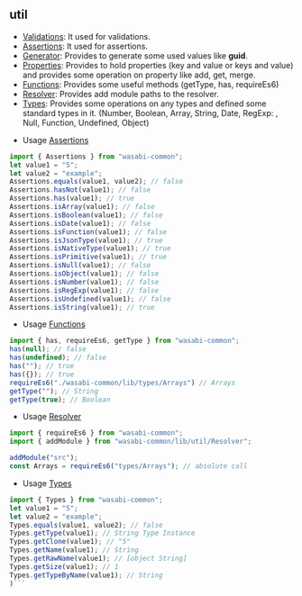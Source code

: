 ## util

 - [Validations](https://wasabi-io.github.io/wasabi-common/modules/_util_validations_): 
 It used for validations.
 - [Assertions](https://wasabi-io.github.io/wasabi-common/modules/_util_assertions_.html): 
 It used for assertions.
 - [Generator](https://wasabi-io.github.io/wasabi-common/modules/_util_generator_.html): 
 Provides to generate some used values like **guid**.
 - [Properties](https://wasabi-io.github.io/wasabi-common/modules/_util_properties_.html): 
 Provides to hold properties (key and value or keys and value) and provides some operation on property like add, get, merge.
 - [Functions](https://wasabi-io.github.io/wasabi-common/modules/_util_functions_.html): 
 Provides some useful methods (getType, has, requireEs6)
 - [Resolver](https://wasabi-io.github.io/wasabi-common/modules/_util_resolver_.html): 
 Provides add module paths to the resolver.
 - [Types](https://wasabi-io.github.io/wasabi-common/modules/_util_types_.html): 
 Provides some operations on any types and defined some standard types in it. (Number, Boolean, Array, String, Date, RegExp: , Null, Function, Undefined, Object)

* Usage [Assertions](https://wasabi-io.github.io/wasabi-common/modules/_util_assertions_.html)

```typescript
import { Assertions } from "wasabi-common";
let value1 = "5";
let value2 = "example";
Assertions.equals(value1, value2); // false
Assertions.hasNot(value1); // false
Assertions.has(value1); // true
Assertions.isArray(value1); // false
Assertions.isBoolean(value1); // false
Assertions.isDate(value1); // false
Assertions.isFunction(value1); // false
Assertions.isJsonType(value1); // true
Assertions.isNativeType(value1); // true
Assertions.isPrimitive(value1); // true
Assertions.isNull(value1); // false
Assertions.isObject(value1); // false
Assertions.isNumber(value1); // false
Assertions.isRegExp(value1); // false
Assertions.isUndefined(value1); // false
Assertions.isString(value1); // true
```

* Usage [Functions](https://wasabi-io.github.io/wasabi-common/modules/_util_functions_.html)

```typescript
import { has, requireEs6, getType } from "wasabi-common";
has(null); // false
has(undefined); // false
has(""); // true
has({}); // true
requireEs6("./wasabi-common/lib/types/Arrays") // Arrays
getType(""); // String
getType(true); // Boolean
```

* Usage [Resolver](https://wasabi-io.github.io/wasabi-common/modules/_util_resolver_.html)

```typescript
import { requireEs6 } from "wasabi-common";
import { addModule } from "wasabi-common/lib/util/Resolver";

addModule("src");
const Arrays = requireEs6("types/Arrays"); // absolute call
```

* Usage <a name="Types"></a>[Types](https://wasabi-io.github.io/wasabi-common/modules/_util_types_.html)

```typescript
import { Types } from "wasabi-common";
let value1 = "5";
let value2 = "example";
Types.equals(value1, value2); // false
Types.getType(value1); // String Type Instance
Types.getClone(value1); // "5"
Types.getName(value1); // String
Types.getRawName(value1); // [object String]
Types.getSize(value1); // 1    
Types.getTypeByName(value1); // String
)```

